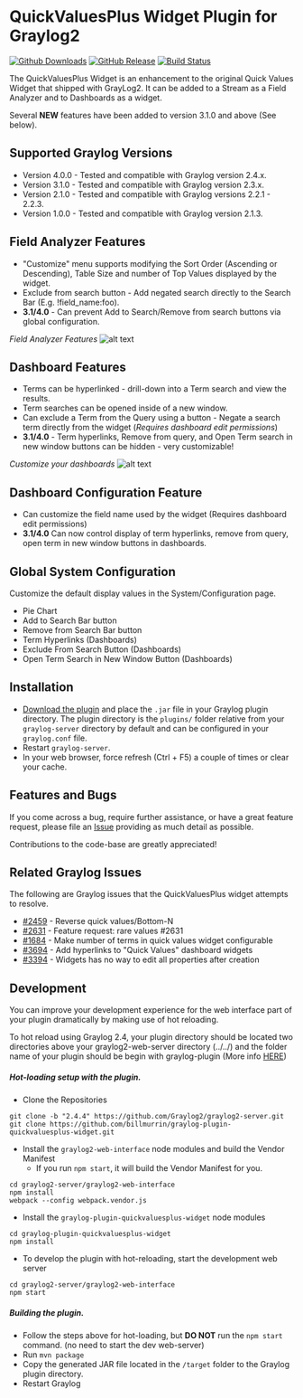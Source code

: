 # QuickValuesPlus Widget Plugin for Graylog2
[![Github Downloads](https://img.shields.io/github/downloads/billmurrin/graylog-plugin-quickvaluesplus-widget/total.svg)](https://github.com/billmurrin/graylog-plugin-quickvaluesplus-widget/releases)
[![GitHub Release](https://img.shields.io/github/release/billmurrin/graylog-plugin-quickvaluesplus-widget.svg)](https://github.com/billmurrin/graylog-plugin-quickvaluesplus-widget/releases)
[![Build Status](https://travis-ci.org/billmurrin/graylog-plugin-quickvaluesplus-widget.svg?branch=master)](https://travis-ci.org/billmurrin/graylog-plugin-quickvaluesplus-widget)

The QuickValuesPlus Widget is an enhancement to the original Quick Values Widget that shipped with GrayLog2. It can be added to a Stream as a Field Analyzer and to Dashboards as a widget. 

Several **NEW** features have been added to version 3.1.0 and above (See below).

Supported Graylog Versions
-----------
* Version 4.0.0 - Tested and compatible with Graylog version 2.4.x.
* Version 3.1.0 - Tested and compatible with Graylog version 2.3.x.
* Version 2.1.0 - Tested and compatible with Graylog versions 2.2.1 - 2.2.3.
* Version 1.0.0 - Tested and compatible with Graylog version 2.1.3.

Field Analyzer Features
-----------
- "Customize" menu supports modifying the Sort Order (Ascending or Descending), Table Size and number of Top Values displayed by the widget.
- Exclude from search button - Add negated search directly to the Search Bar (E.g. !field_name:foo).
- **3.1/4.0** - Can prevent Add to Search/Remove from search buttons via global configuration.

*Field Analyzer Features* 
![alt text](http://i.imgur.com/H9SRkRo.png "Field Analyzer Features")

Dashboard Features
-----------
- Terms can be hyperlinked - drill-down into a Term search and view the results.
- Term searches can be opened inside of a new window.
- Can exclude a Term from the Query using a button - Negate a search term directly from the widget (*Requires dashboard edit permissions*)
- **3.1/4.0** - Term hyperlinks, Remove from query, and Open Term search in new window buttons can be hidden - very customizable!

*Customize your dashboards*
![alt text](https://i.imgur.com/GSm9Yb1.png "Dashboard customization")

Dashboard Configuration Feature
-----------
- Can customize the field name used by the widget (Requires dashboard edit permissions)
- **3.1/4.0** Can now control display of term hyperlinks, remove from query, open term in new window buttons in dashboards.

Global System Configuration
-----------
Customize the default display values in the System/Configuration page.
- Pie Chart
- Add to Search Bar button 
- Remove from Search Bar button
- Term Hyperlinks (Dashboards)
- Exclude From Search Button (Dashboards)
- Open Term Search in New Window Button (Dashboards)

Installation
------------
* [Download the plugin](https://github.com/billmurrin/graylog-plugin-quickvaluesplus-widget/releases/)
and place the `.jar` file in your Graylog plugin directory. The plugin directory is the `plugins/` folder relative from your `graylog-server` directory by default and can be configured in your `graylog.conf` file.
* Restart `graylog-server`.
* In your web browser, force refresh (Ctrl + F5) a couple of times or clear your cache.

Features and Bugs
-----------
If you come across a bug, require further assistance, or have a great feature request, please file an [Issue](https://github.com/billmurrin/graylog-plugin-quickvaluesplus-widget/issues) providing as much detail as possible. 

Contributions to the code-base are greatly appreciated!

Related Graylog Issues
-----------
The following are Graylog issues that the QuickValuesPlus widget attempts to resolve.
* [#2459](https://github.com/Graylog2/graylog2-server/issues/2459) - Reverse quick values/Bottom-N
* [#2631](https://github.com/Graylog2/graylog2-server/issues/2631) - Feature request: rare values #2631
* [#1684](https://github.com/Graylog2/graylog2-server/issues/1684) - Make number of terms in quick values widget configurable
* [#3694](https://github.com/Graylog2/graylog2-server/issues/3694) - Add hyperlinks to "Quick Values" dashboard widgets
* [#3394](https://github.com/Graylog2/graylog2-server/issues/3394) - Widgets has no way to edit all properties after creation
   
Development
-----------
You can improve your development experience for the web interface part of your plugin dramatically by making use of hot reloading. 

To hot reload using Graylog 2.4, your plugin directory should be located two directories above your graylog2-web-server directory (../../) and the folder name of your plugin should be begin with graylog-plugin (More info [HERE](https://github.com/Graylog2/graylog2-server/blob/2.3/graylog2-web-interface/webpack.combined.config.js#L11))

##### Hot-loading setup with the plugin.

* Clone the Repositories
```
git clone -b "2.4.4" https://github.com/Graylog2/graylog2-server.git
git clone https://github.com/billmurrin/graylog-plugin-quickvaluesplus-widget.git
```

* Install the `graylog2-web-interface` node modules and build the Vendor Manifest
    - If you run `npm start`, it will build the Vendor Manifest for you.
```
cd graylog2-server/graylog2-web-interface
npm install
webpack --config webpack.vendor.js
```

* Install the `graylog-plugin-quickvaluesplus-widget` node modules
```
cd graylog-plugin-quickvaluesplus-widget
npm install
```

* To develop the plugin with hot-reloading, start the development web server
```
cd graylog2-server/graylog2-web-interface
npm start
```

##### Building the plugin.
* Follow the steps above for hot-loading, but **DO NOT** run the `npm start` command. (no need to start the dev web-server) 
* Run `mvn package` 
* Copy the generated JAR file located in the `/target` folder to the Graylog plugin directory.
* Restart Graylog
